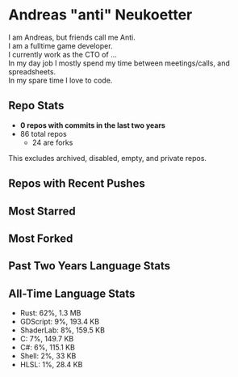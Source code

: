 
# Andreas "anti" Neukoetter

I am Andreas, but friends call me Anti.  
I am a fulltime game developer.  
I currently work as the CTO of ...  
In my day job I mostly spend my time between meetings/calls, and spreadsheets.  
In my spare time I love to code.  

## Repo Stats
- **0 repos with commits in the last two years**
- 86 total repos
  - 24 are forks

This excludes archived, disabled, empty, and private repos.

## Repos with Recent Pushes


## Most Starred


## Most Forked


## Past Two Years Language Stats


## All-Time Language Stats
- Rust: 62%, 1.3 MB
- GDScript: 9%, 193.4 KB
- ShaderLab: 8%, 159.5 KB
- C: 7%, 149.7 KB
- C#: 6%, 115.1 KB
- Shell: 2%, 33 KB
- HLSL: 1%, 28.4 KB

